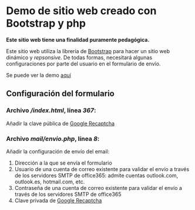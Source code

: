 # Demo de sitio web creado con Bootstrap y php
**Este sitio web tiene una finalidad puramente pedagógica.**

Este sitio web utiliza la librería de [Bootstrap](https://getbootstrap.com/) para hacer un sitio web dinámico y _repsonsive_. De todas formas, necesitará algunas configuraciones por parte del usuario en el formulario de envío.

Se puede ver la demo [aquí](https://onaweb.es/ow-bootstrap-php/)

## Configuración del formulario
### Archivo */index.html*, línea *367*:
Añadir la clave pública de [Google Recaptcha](https://www.google.com/recaptcha/admin/)

### Archivo *mail/envio.php*, línea *8*:
Añadir la configuración de envío del email:
1. Dirección a la que se envía el formulario
2. Usuario de una cuenta de correo existente para validar el envío a través de los servidores SMTP de office365: admite cuentas outlook.com, outlook.es, hotmail.com, etc.
3. Contraseña de una cuenta de correo existente para validar el envío a través de los servidores SMTP de office365
4. Clave privada de [Google Recaptcha](https://www.google.com/recaptcha/admin/)